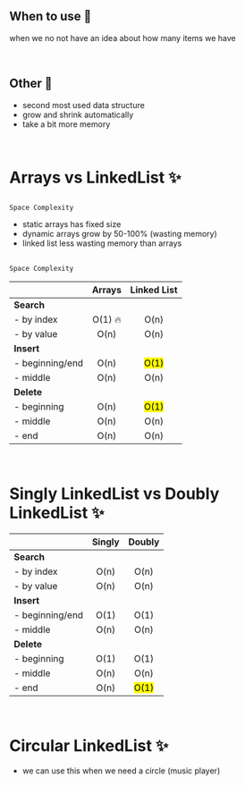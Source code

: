 ## When to use 🤔
when we no not have an idea about how many items we have

<br />

## Other 📝
* second most used data structure
* grow and shrink automatically
* take a bit more memory

<br />

# Arrays vs LinkedList ✨
##
    Space Complexity
* static arrays has fixed size
* dynamic arrays grow by 50-100% (wasting memory)
* linked list less wasting memory than arrays

##
    Space Complexity

|                 | Arrays |    Linked List    |
| :-------------- | :----: | :---------------: |
| <b>Search</b>   |        |                   |
| - by index      | O(1) 🔥 |       O(n)        |
| - by value      |  O(n)  |       O(n)        |
| <b>Insert</b>   |        |                   |
| - beginning/end |  O(n)  | <mark>O(1)<mark>  |
| - middle        |  O(n)  |       O(n)        |
| <b>Delete</b>   |        |                   |
| - beginning     |  O(n)  | <mark>O(1)</mark> |
| - middle        |  O(n)  |       O(n)        |
| - end           |  O(n)  |       O(n)        |

<br />

# Singly LinkedList vs Doubly LinkedList ✨
|                 | Singly |      Doubly       |
| :-------------- | :----: | :---------------: |
| <b>Search</b>   |        |                   |
| - by index      |  O(n)  |       O(n)        |
| - by value      |  O(n)  |       O(n)        |
| <b>Insert</b>   |        |                   |
| - beginning/end |  O(1)  |       O(1)        |
| - middle        |  O(n)  |       O(n)        |
| <b>Delete</b>   |        |                   |
| - beginning     |  O(1)  |       O(1)        |
| - middle        |  O(n)  |       O(n)        |
| - end           |  O(n)  | <mark>O(1)</mark> |

<br />

# Circular LinkedList ✨
* we can use this when we need a circle (music player)

